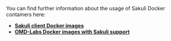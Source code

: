You can find further information about the usage of Sakuli Docker containers here:
* **[Sakuli client Docker images](../../docs/docker-images.md)**
* **[OMD-Labs Docker images with Sakuli support](../../docs/omd-labs-sakuli.md)**

